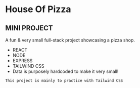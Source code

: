 # House Of Pizza

## MINI PROJECT
A fun &amp; very small full-stack project showcasing a pizza shop. 
- REACT
- NODE
- EXPRESS
- TAILWIND CSS 
- Data is purposely hardcoded to make it very small!

 `This project is mainly to practice with Tailwind CSS`


